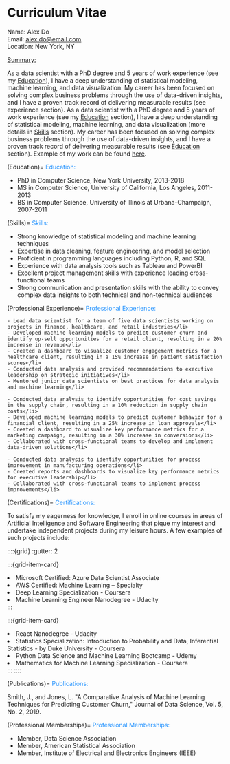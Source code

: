 # Curriculum Vitae

Name: Alex Do <br>
Email: <u>alex.do@email.com</u> <br>
Location: New York, NY <br>

<u>Summary:</u>

As a data scientist with a PhD degree and 5 years of work experience (see my [Education](Education)), I have a deep understanding of statistical modeling, machine learning, and data visualization. My career has been focused on solving complex business problems through the use of data-driven insights, and I have a proven track record of delivering measurable results (see experience section). As a data scientist with a PhD degree and 5 years of work experience (see my [Education](Education) section), I have a deep understanding of statistical modeling, machine learning, and data visualization (more details in [Skills](Skills) section). My career has been focused on solving complex business problems through the use of data-driven insights, and I have a proven track record of delivering measurable results (see [Education](Education) section). Example of my work can be found [here](analysis_example.ipynb).

(Education)=
<h style='color:DodgerBlue;'>Education:</h>

- PhD in Computer Science, New York University, 2013-2018</li>
- MS in Computer Science, University of California, Los Angeles, 2011-2013</li>
- BS in Computer Science, University of Illinois at Urbana-Champaign, 2007-2011</li>

    
(Skills)=
<h style='color:DodgerBlue;'>Skills:</h>

- Strong knowledge of statistical modeling and machine learning techniques</li>
- Expertise in data cleaning, feature engineering, and model selection</li>
- Proficient in programming languages including Python, R, and SQL</li>
- Experience with data analysis tools such as Tableau and PowerBI</li>
- Excellent project management skills with experience leading cross-functional teams</li>
- Strong communication and presentation skills with the ability to convey complex data insights to both technical and non-technical audiences</li>


(Professional Experience)=
<h style='color:DodgerBlue;'>Professional Experience:</h>

```{dropdown} **Data Scientist, ABC Corporation, New York, NY, 2018-present** 
- Lead data scientist for a team of five data scientists working on projects in finance, healthcare, and retail industries</li>
- Developed machine learning models to predict customer churn and identify up-sell opportunities for a retail client, resulting in a 20% increase in revenue</li>
- Created a dashboard to visualize customer engagement metrics for a healthcare client, resulting in a 15% increase in patient satisfaction scores</li>
- Conducted data analysis and provided recommendations to executive leadership on strategic initiatives</li>
- Mentored junior data scientists on best practices for data analysis and machine learning</li>
```
   
```{dropdown} **Data Scientist, XYZ Corporation, Los Angeles, CA, 2016-2018** 
- Conducted data analysis to identify opportunities for cost savings in the supply chain, resulting in a 10% reduction in supply chain costs</li>
- Developed machine learning models to predict customer behavior for a financial client, resulting in a 25% increase in loan approvals</li>
- Created a dashboard to visualize key performance metrics for a marketing campaign, resulting in a 30% increase in conversions</li>
- Collaborated with cross-functional teams to develop and implement data-driven solutions</li>
```   
```{dropdown} **Data Analyst, DEF Corporation, Urbana-Champaign, IL, 2011-2016**
- Conducted data analysis to identify opportunities for process improvement in manufacturing operations</li>
- Created reports and dashboards to visualize key performance metrics for executive leadership</li>
- Collaborated with cross-functional teams to implement process improvements</li>
```

(Certifications)=
<h style='color:DodgerBlue;'>Certifications:</h>

To satisfy my eagerness for knowledge, I enroll in online courses in areas of Artificial Intelligence and Software Engineering that pique my interest and undertake independent projects during my leisure hours. A few examples of such projects include:

::::{grid}
:gutter: 2

:::{grid-item-card} 
<li>Microsoft Certified: Azure Data Scientist Associate</li>
<li>AWS Certified: Machine Learning – Specialty</li>
<li>Deep Learning Specialization - Coursera</li>
<li>Machine Learning Engineer Nanodegree - Udacity</li>
:::

:::{grid-item-card} 
<li>React Nanodegree - Udacity</li>
<li>Statistics Specialization: Introduction to Probability and Data, Inferential Statistics - by Duke University - Coursera</li>
<li>Python Data Science and Machine Learning Bootcamp - Udemy</li>
<li>Mathematics for Machine Learning Specialization - Coursera</li>
:::
::::

(Publications)=
<h style='color:DodgerBlue;'>Publications:</h>

Smith, J., and Jones, L. "A Comparative Analysis of Machine Learning Techniques for Predicting Customer Churn," Journal of Data Science, Vol. 5, No. 2, 2019.

(Professional Memberships)=
<h style='color:DodgerBlue;'>Professional Memberships:</h>

- Member, Data Science Association</li>
- Member, American Statistical Association</li>
- Member, Institute of Electrical and Electronics Engineers (IEEE)</li>

